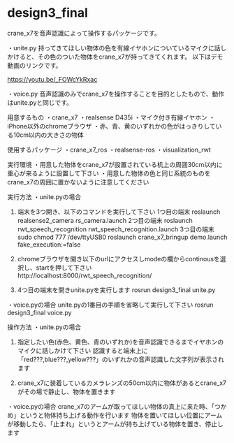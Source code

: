 # design3_final
crane_x7を音声認識によって操作するパッケージです。

・unite.py
持ってきてほしい物体の色を有線イヤホンについているマイクに話しかけると、その色のついた物体をcrane_x7が持ってきてくれます。
以下はデモ動画のリンクです。

https://youtu.be/_FOWcYkRxac

・voice.py
音声認識のみでcrane_x7を操作することを目的としたもので、動作はunite.pyと同じです。

用意するもの
・crane_x7
・realsense D435i
・マイク付き有線イヤホン
・iPhone以外のchromeブラウザ
・赤、青、黄のいずれかの色がはっきりしている10cm以内の大きさの物体

使用するパッケージ
・crane_x7_ros
・realsense-ros
・visualization_rwt

実行環境
・用意した物体をcrane_x7が設置されている机上の周囲30cm以内に重心が来るように設置して下さい
・用意した物体の色と同じ系統のものをcrane_x7の周囲に置かないように注意してください

実行方法
・unite.pyの場合

1. 端末を3つ開き、以下のコマンドを実行して下さい
1つ目の端末
roslaunch realsense2_camera rs_camera.launch
2つ目の端末
roslaunch rwt_speech_recognition rwt_speech_recognition.launch
3つ目の端末
sudo chmod 777 /dev/ttyUSB0
roslaunch crane_x7_bringup demo.launch fake_execution:=false

2. chromeブラウザを開き以下のurlにアクセスしmodeの欄からcontinousを選択し、startを押して下さい
http://localhost:8000/rwt_speech_recognition/

3. 4つ目の端末を開きunite.pyを実行します
rosrun design3_final unite.py

・voice.pyの場合
unite.pyの1番目の手順を省略して実行して下さい
rosrun design3_final voice.py

操作方法
・unite.pyの場合
1. 指定したい色(赤色、黄色、青のいずれか)を音声認識できるまでイヤホンのマイクに話しかけて下さい 認識すると端末上に「red???,blue???,yellow???」のいずれかの音声認識した文字列が表示されます

2. crane_x7に装着しているカメラレンズの50cm以内に物体があるとcrane_x7がその場で静止し、物体を置きます

・voice.pyの場合
crane_x7のアームが取ってほしい物体の真上に来た時、「つかめ」というと物体持ち上げる動作を行います 物体を置いてほしい位置にアームが移動したら、「止まれ」というとアームが持ち上げている物体を置き、停止します
